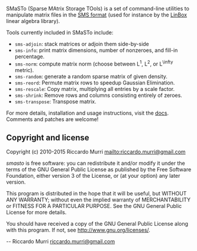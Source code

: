 SMaSTo (Sparse MAtrix Storage TOols) is a set of command-line
utilities to manipulate matrix files in the
[SMS format](http://www-ljk.imag.fr/membres/Jean-Guillaume.Dumas/simc.html)
(used for instance by the [LinBox](http://www.linalg.org)
linear algebra library).

Tools currently included in SMaSTo include:

* `sms-adjoin`: stack matrices or adjoin them side-by-side
* `sms-info`: print matrix dimensions, number of nonzeroes, and fill-in percentage.
* `sms-norm`: compute matrix norm (choose between L<sup>1</sup>, L<sup>2</sup>, or L<sup>\infty</sup> metric).
* `sms-random`: generate a random sparse matrix of given density.
* `sms-reord`: Permute matrix rows to speedup Gaussian Elimination.
* `sms-rescale`: Copy matrix, multiplying all entries by a scale factor.
* `sms-shrink`: Remove rows and columns consisting entirely of zeroes.
* `sms-transpose`: Transpose matrix.

For more details, installation and usage instructions, visit the [docs](docs/).
Comments and patches are welcome!


## Copyright and license

Copyright (c) 2010-2015 Riccardo Murri <mailto:riccardo.murri@gmail.com>

*smasto* is free software: you can redistribute it and/or modify
it under the terms of the GNU General Public License as published by
the Free Software Foundation, either version 3 of the License, or
(at your option) any later version.

This program is distributed in the hope that it will be useful,
but WITHOUT ANY WARRANTY; without even the implied warranty of
MERCHANTABILITY or FITNESS FOR A PARTICULAR PURPOSE.  See the
GNU General Public License for more details.

You should have received a copy of the GNU General Public License
along with this program.  If not, see <http://www.gnu.org/licenses/>.

-- Riccardo Murri <riccardo.murri@gmail.com>
